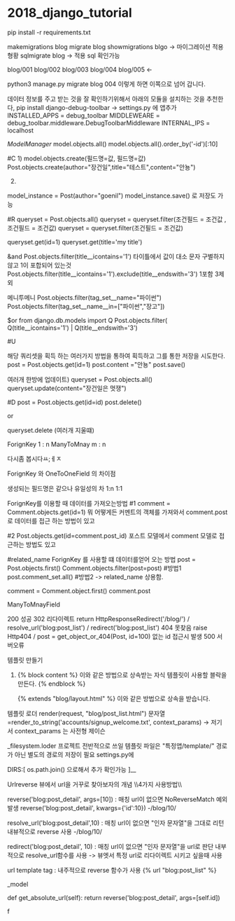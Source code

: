 # 2018_django_tutorial
pip install -r requirements.txt


makemigrations blog
migrate blog
showmigrations blgo -> 마이그레이션 적용 형황
sqlmigrate blog -> 적용 sql 확인가능


blog/001
blog/002
blog/003
blog/004
blog/005  <-

python3 manage.py migrate blog 004 이렇게 하면 이쪽으로 넘어 갑니다.








데이터 정보를 주고 받는 것을 잘 확인하기위해서 아래의 모듈을 설치하는 것을 추천한다,
pip install django-debug-toolbar
-> settings.py 에 앱추가
INSTALLED_APPS = debug_toolbar
MIDDLEWEARE = debug_toolbar.middleware.DebugToolbarMiddleware
INTERNAL_IPS = localhost

_ModelManager_
model.objects.all()
model.objects.all().order_by('-id')[:10]

#C
1)
model.objects.create(필드명=값, 필드명=값)
Post.objects.create(author="장건일",title="테스트",content="안뇽")

2)
model_instance = Post(author="goenil")
model_instance.save() 로 저장도 가능



#R
queryset = Post.objects.all()
queryset = queryset.filter(조건필드 = 조건값 , 조건필드 = 조건값)
queryset = queryset.filter(조건필드 = 조건값)

queryset.get(id=1)
queryset.get(title='my title')



&and
Post.objects.filter(title__icontains='1') 타이틀에서 값이 대소 문자 구별하지 않고 1이 포합되어 있는것
Post.objects.filter(title__icontains='1').exclude(title__endswith='3') 1포함 3제외


메니투메니
Post.objects.filter(tag_set__name="파이썬")
Post.objects.filter(tag_set__name__in=["파이썬","장고"])


$or
from django.db.models import Q
Post.objects.filter( Q(title__icontains='1') | Q(title__endswith='3')

#U

해당 쿼리셋을 획득 하는 여러가지 방법을 통하여 획득하고 그를 통한 저장을 시도한다.
post = Post.objects.get(id=1)
post.content ="안뇽"
post.save()

여러개 한방에 업데이트)
queryset = Post.objects.all()
queryset.update(content="장건일은 멋쟁")

#D
post = Post.objects.get(id=id)
post.delete()

or

queryset.delete (여러개 지울떄)


ForignKey 1 : n
ManyToMnay m : n

다시좀 봅시다ㅛ;ㅔㅈ


ForignKey 와 OneToOneField 의 차이점

생성되는 필드명은 같으나 유일성의 차 1:n 1:1

ForignKey를 이용할 때 데이터를 가져오는방법
#1 comment = Comment.objects.get(id=1) 뭐 어떻게든 커멘트의 객체를 가져와서
   comment.post 로 데이터를 접근 하는 방법이 있고

#2 Post.objects.get(id=comment.post_id)  포스트 모델에서 comment 모델로 접근하는 방법도 있고



#related_name
ForignKey 를 사용할 떄 데이터를얻어 오는 방법
post = Post.objects.first()
Comment.objects.filter(post=post)  #방법1
post.comment_set.all() #방법2 -> related_name 상용함.



comment = Comment.object.first()
comment.post


ManyToMnayField




200 성공
302 리다이렉트 return HttpResponseRedirect('/blog/') / resolve_url('blog:post_list') / redirect('blog:post_list')
404 못찾음 raise Http404 / post = get_object_or_404(Post, id=100) 없는 id 접근시 발생
500 서버오류












템플릿 만들기
1) {% block content %}  이와 같은 방법으로 상속받는 자식 템플릿이 사용할 블락을 만든다.
   {% endblock %}

   {% extends "blog/layout.html" %} 이와 같은 방법으로 상속을 받습니다.



템플릿 로더
render(request, "blog/post_list.html")
문자열=render_to_string('accounts/signup_welcome.txt', context_params) -> 저기서 context_params 는 사전형 제이슨


_filesystem.loder
프로젝트 전반적으로 쓰일 템플릿 파일은 "특정앱/template/" 경로가 아닌 별도의 경로의 저장이 필요
settings.py에

DIRS:[
  os.path.join() 으로해서 추가 확인가능
]__



Urlreverse
뷰에서 url을 거꾸로 찾아보자의 개념
\\\\4가지 사용방법\\\\

reverse('blog:post_detail', args=[10]) : 매칭 url이 없으면 NoReverseMatch 예외발생
reverse('blog:post_detail', kwargs={'id':10})
-/blog/10/

resolve_url('blog:post_detail',10) : 매칭 url이 없으면 "인자 문자열"을 그대로 리턴 내뷰적으로 reverse 사용
-/blog/10/


redirect('blog:post_detail', 10) : 매칭 url이 없으면 "인자 문자열"을 url로 판단 내부적으로 resolve_url함수를 사용
-> 뷰엣서 특정 url로 리다이렉트 시키고 싶을때 사용



url template tag : 내주적으로 reverse 함수가 사용 {% url "blog:post_list" %}


_model

def get_absolute_url(self):
  return reverse('blog:post_detail', args=[self.id])


f
